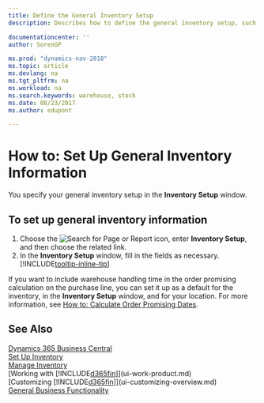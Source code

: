 ```yaml
---
title: Define the General Inventory Setup
description: Describes how to define the general inventory setup, such as number series and locations, so that you can, for example, manage your warehouse and stock.

documentationcenter: ''
author: SorenGP

ms.prod: "dynamics-nav-2018"
ms.topic: article
ms.devlang: na
ms.tgt_pltfrm: na
ms.workload: na
ms.search.keywords: warehouse, stock
ms.date: 08/23/2017
ms.author: edupont

---
```

# How to: Set Up General Inventory Information
You specify your general inventory setup in the **Inventory Setup** window.

## To set up general inventory information
1. Choose the ![Search for Page or Report](media/ui-search/search_small.png "Search for Page or Report icon") icon, enter **Inventory Setup**, and then choose the related link.
2. In the **Inventory Setup** window, fill in the fields as necessary. [!INCLUDE[tooltip-inline-tip](includes/tooltip-inline-tip_md.md)]

If you want to include warehouse handling time in the order promising calculation on the purchase line, you can set it up as a default for the inventory, in the **Inventory Setup** window, and for your location. For more information, see [How to: Calculate Order Promising Dates](sales-how-to-calculate-order-promising-dates.md).  

## See Also
[Dynamics 365 Business Central](https://docs.microsoft.com/dynamics365/business-central/)  
[Set Up Inventory](inventory-setup-inventory.md)  
[Manage Inventory](inventory-manage-inventory.md)  
[Working with [!INCLUDE[d365fin](includes/d365fin_md.md)]](ui-work-product.md)  
[Customizing [!INCLUDE[d365fin](includes/d365fin_md.md)]](ui-customizing-overview.md)  
[General Business Functionality](ui-across-business-areas.md)
